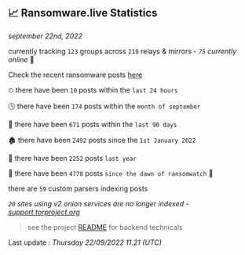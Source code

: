 
## 📈 Ransomware.live Statistics
_september 22nd, 2022_

currently tracking `123` groups across `219` relays & mirrors - _`75` currently online_ 📡

Check the recent ransomware posts [here](https://www.ransomware.live/#/recentposts)


⏲ there have been `10` posts within the `last 24 hours`

🕓 there have been `174` posts within the `month of september`

📅 there have been `671` posts within the `last 90 days`

🏚 there have been `2492` posts since the `1st January 2022`

🚀 there have been `2252` posts `last year`

🦕 there have been `4778` posts `since the dawn of ransomwatch` 🐣

there are `59` custom parsers indexing posts

_`20` sites using v2 onion services are no longer indexed - [support.torproject.org](https://support.torproject.org/onionservices/v2-deprecation/)_

> see the project [README](https://github.com/jmousqueton/ransomwatch#readme) for backend technicals



Last update : _Thursday 22/09/2022 11.21 (UTC)_

